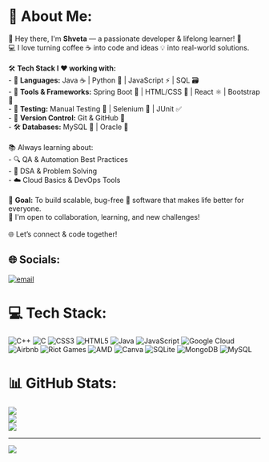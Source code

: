 # 💫 About Me:
👋 Hey there, I'm **Shveta** — a passionate developer & lifelong learner! 🚀  <br>💻 I love turning coffee ☕ into code and ideas 💡 into real-world solutions.<br><br>🛠️ **Tech Stack I ❤️ working with:**<br>- 💙 **Languages:** Java ☕ | Python 🐍 | JavaScript ⚡ | SQL 🗃️  <br>- 🧰 **Tools & Frameworks:** Spring Boot 🌱 | HTML/CSS 🎨 | React ⚛️ | Bootstrap 👢  <br>- 🧪 **Testing:** Manual Testing 🧾 | Selenium 🧪 | JUnit ✅  <br>- 🐙 **Version Control:** Git & GitHub 🔧  <br>- 🛠️ **Databases:** MySQL 💾 | Oracle 🧮  <br><br>📚 Always learning about:<br>- 🔍 QA & Automation Best Practices<br>- 🧠 DSA & Problem Solving<br>- ☁️ Cloud Basics & DevOps Tools<br><br>🎯 **Goal:** To build scalable, bug-free 🐞 software that makes life better for everyone.  <br>🤝 I'm open to collaboration, learning, and new challenges!<br><br>🌐 Let’s connect & code together!  <br>


## 🌐 Socials:
[![email](https://img.shields.io/badge/Email-D14836?logo=gmail&logoColor=white)](mailto:deshmukhshveta7721@gmail.com) 

# 💻 Tech Stack:
![C++](https://img.shields.io/badge/c++-%2300599C.svg?style=for-the-badge&logo=c%2B%2B&logoColor=white) ![C](https://img.shields.io/badge/c-%2300599C.svg?style=for-the-badge&logo=c&logoColor=white) ![CSS3](https://img.shields.io/badge/css3-%231572B6.svg?style=for-the-badge&logo=css3&logoColor=white) ![HTML5](https://img.shields.io/badge/html5-%23E34F26.svg?style=for-the-badge&logo=html5&logoColor=white) ![Java](https://img.shields.io/badge/java-%23ED8B00.svg?style=for-the-badge&logo=openjdk&logoColor=white) ![JavaScript](https://img.shields.io/badge/javascript-%23323330.svg?style=for-the-badge&logo=javascript&logoColor=%23F7DF1E) ![Google Cloud](https://img.shields.io/badge/GoogleCloud-%234285F4.svg?style=for-the-badge&logo=google-cloud&logoColor=white) ![Airbnb](https://img.shields.io/badge/Airbnb-%23ff5a5f.svg?style=for-the-badge&logo=Airbnb&logoColor=white) ![Riot Games](https://img.shields.io/badge/riotgames-D32936.svg?style=for-the-badge&logo=riotgames&logoColor=white) ![AMD](https://img.shields.io/badge/AMD-%23000000.svg?style=for-the-badge&logo=amd&logoColor=white) ![Canva](https://img.shields.io/badge/Canva-%2300C4CC.svg?style=for-the-badge&logo=Canva&logoColor=white) ![SQLite](https://img.shields.io/badge/sqlite-%2307405e.svg?style=for-the-badge&logo=sqlite&logoColor=white) ![MongoDB](https://img.shields.io/badge/MongoDB-%234ea94b.svg?style=for-the-badge&logo=mongodb&logoColor=white) ![MySQL](https://img.shields.io/badge/mysql-4479A1.svg?style=for-the-badge&logo=mysql&logoColor=white)
# 📊 GitHub Stats:
![](https://github-readme-stats.vercel.app/api?username=ShvetaDeshmukh111&theme=dark&hide_border=false&include_all_commits=false&count_private=false)<br/>
![](https://nirzak-streak-stats.vercel.app/?user=ShvetaDeshmukh111&theme=dark&hide_border=false)<br/>
![](https://github-readme-stats.vercel.app/api/top-langs/?username=JayantGoel001&theme=dark&hide_border=false&include_all_commits=false&count_private=false&layout=compact)

---
[![](https://visitcount.itsvg.in/api?id=ShvetaDeshmukh111&icon=0&color=0)](https://visitcount.itsvg.in)

<!-- Proudly created with GPRM ( https://gprm.itsvg.in ) -->

